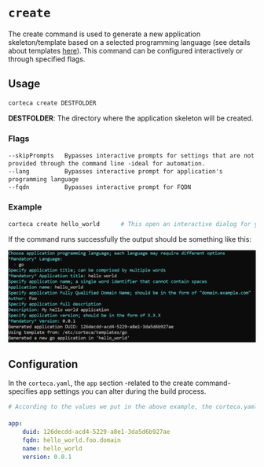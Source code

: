 # `create`

The create command is used to generate a new application skeleton/template based on a selected programming language (see details about templates [here](../USAGE.md#application-templates)). This command can be configured interactively or through specified flags.

## Usage

```sh
corteca create DESTFOLDER
```

**DESTFOLDER**: The directory where the application skeleton will be created.

### Flags

```text
--skipPrompts   Bypasses interactive prompts for settings that are not provided through the command line -ideal for automation.
--lang          Bypasses interactive prompt for application's programming language
--fqdn          Bypasses interactive prompt for FQDN
```

### Example

```sh
corteca create hello_world      # This open an interactive dialog for you:
```

If the command runs successfully the output should be something like this:

![corteca create prompt and output](../corteca-create.PNG?raw=true)

## Configuration

In the `corteca.yaml`, the `app` section -related to the create command- specifies app settings you can alter during the build process.

```yaml
# According to the values we put in the above example, the corteca.yaml of the hello_world application -among other fields- should have these:

app:
    duid: 126decdd-acd4-5229-a8e1-3da5d6b927ae
    fqdn: hello_world.foo.domain
    name: hello_world
    version: 0.0.1
```
